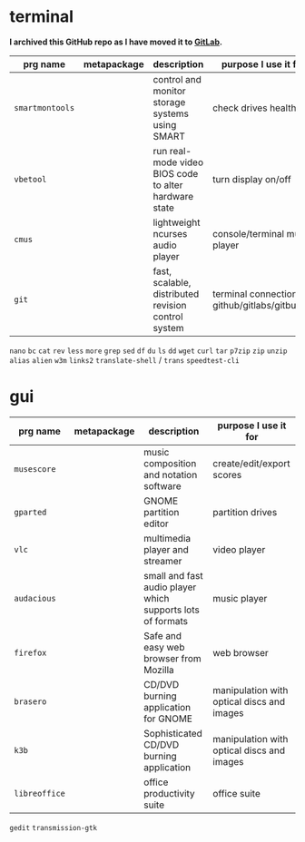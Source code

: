 # terminal

**I archived this GitHub repo as I have moved it to [GitLab](https://gitlab.com/tukusejssirs/lnx_prgs).**

prg name | metapackage | description | purpose I use it for
---------|-------------|-------------|----------------------
`smartmontools` | | control and monitor storage systems using SMART | check drives health
`vbetool` | | run real-mode video BIOS code to alter hardware state | turn display on/off
`cmus` | | lightweight ncurses audio player | console/terminal music player
`git` | | fast, scalable, distributed revision control system | terminal connection to github/gitlabs/gitbucket
`nano`
`bc`
`cat`
`rev`
`less`
`more`
`grep`
`sed`
`df`
`du`
`ls`
`dd`
`wget`
`curl`
`tar`
`p7zip`
`zip`
`unzip`
`alias`
`alien`
`w3m`
`links2`
`translate-shell` / `trans`
`speedtest-cli`


# gui
prg name | metapackage | description | purpose I use it for
---------|-------------|-------------|----------------------
`musescore` | | music composition and notation software | create/edit/export scores
`gparted` | | GNOME partition editor | partition drives
`vlc` | | multimedia player and streamer | video player
`audacious` | | small and fast audio player which supports lots of formats | music player
`firefox` | | Safe and easy web browser from Mozilla | web browser
`brasero` | | CD/DVD burning application for GNOME | manipulation with optical discs and images
`k3b` | | Sophisticated CD/DVD burning application | manipulation with optical discs and images
`libreoffice` | | office productivity suite | office suite
`gedit`
`transmission-gtk`

